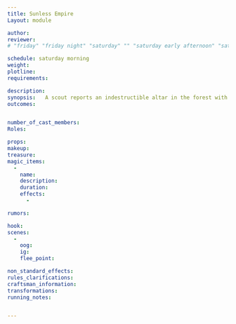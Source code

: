 ```yaml
---
title: Sunless Empire
Layout: module

author: 
reviewer: 
# "friday" "friday night" "saturday" "" "saturday early afternoon" "saturday early evening" "saturday night" "reaction" "tavern setup" "townsfolk" "randoms"

schedule: saturday morning
weight: 
plotline: 
requirements: 

description:
synopsis:   A scout reports an indestructible altar in the forest with 7 slots for what look to be small statues to be placed. These statues are what some Of the Gargoyles of Nights Stone drop when killed. Once they have 7 they can place them in the Altar and the Gargoyles will stop attacking the area freely. This module begins with a few waves of Randoms and the dropping of the first Statue, Until the Altar is “disabled” the Gargoyles will spawn occasionally and come hunting the remaining pieces to reclaim them.
outcomes: 


number_of_cast_members: 
Roles: 

props: 
makeup: 
treasure: 
magic_items:
  - 
    name: 
    description:  
    duration: 
    effects: 
      - 

rumors: 

hook: 
scenes: 
  - 
    oog: 
    ig: 
    flee_point: 

non_standard_effects: 
rules_clarifications: 
craftsman_information: 
transformations: 
running_notes: 


---
```


